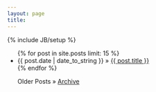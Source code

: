 ```yaml
---
layout: page
title: 
---
```

{% include JB/setup %}

<ul class="posts">
  {% for post in site.posts limit: 15 %}
    <li><span>{{ post.date | date_to_string }}</span> &raquo; <a href="{{ BASE_PATH }}{{ post.url }}">{{ post.title }}</a></li>
  {% endfor %}
  <li style="list-style: none; margin-top: 1em"><span>Older Posts</span> &raquo; <a href="/archive/">Archive</a></li>
</ul>
